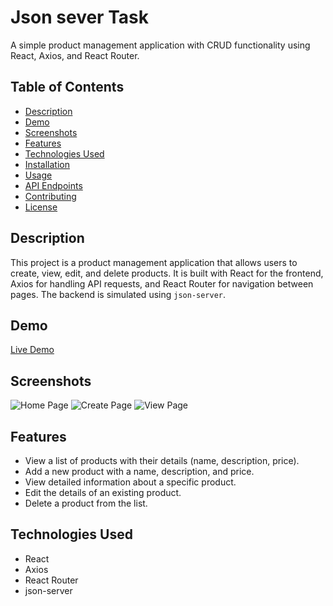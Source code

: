 # Json sever Task

A simple product management application with CRUD functionality using React, Axios, and React Router.

## Table of Contents

- [Description](#description)
- [Demo](#demo)
- [Screenshots](#screenshots)
- [Features](#features)
- [Technologies Used](#technologies-used)
- [Installation](#installation)
- [Usage](#usage)
- [API Endpoints](#api-endpoints)
- [Contributing](#contributing)
- [License](#license)

## Description

This project is a product management application that allows users to create, view, edit, and delete products. It is built with React for the frontend, Axios for handling API requests, and React Router for navigation between pages. The backend is simulated using `json-server`.

## Demo

[Live Demo](https://example.com)

## Screenshots

![Home Page](/screenshots/home.png)
![Create Page](/screenshots/create.png)
![View Page](/screenshots/view.png)

## Features

- View a list of products with their details (name, description, price).
- Add a new product with a name, description, and price.
- View detailed information about a specific product.
- Edit the details of an existing product.
- Delete a product from the list.

## Technologies Used

- React
- Axios
- React Router
- json-server

